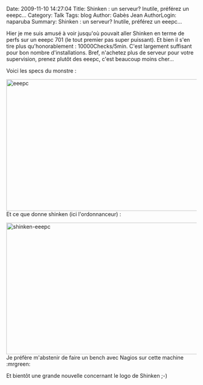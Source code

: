 Date: 2009-11-10 14:27:04
Title: Shinken : un serveur? Inutile, préférez un eeepc...
Category: Talk
Tags: blog
Author: Gabès Jean
AuthorLogin: naparuba
Summary: Shinken : un serveur? Inutile, préférez un eeepc...



Hier je me suis amusé à voir jusqu'où pouvait aller Shinken en terme de perfs sur un eeepc 701 (le tout premier pas super puissant). Et bien il s'en tire plus qu'honorablement : 10000Checks/5min. C'est largement suffisant pour bon nombre d'installations. Bref, n'achetez plus de serveur pour votre supervision, prenez plutôt des eeepc, c'est beaucoup moins cher...

Voici les specs du monstre :

<a href="http://www.gabes.fr/jean/wp-content/uploads/2009/11/eeepc.png"><img class="aligncenter size-full wp-image-338" title="eeepc" src="http://www.gabes.fr/jean/wp-content/uploads/2009/11/eeepc.png" alt="eeepc" width="580" height="348" /></a>Et ce que donne shinken (ici l'ordonnanceur) :

<a href="http://www.gabes.fr/jean/wp-content/uploads/2009/11/shinken-eeepc.png"><img class="aligncenter size-full wp-image-339" title="shinken-eeepc" src="http://www.gabes.fr/jean/wp-content/uploads/2009/11/shinken-eeepc.png" alt="shinken-eeepc" width="580" height="348" /></a>Je préfère m'abstenir de faire un bench avec Nagios sur cette machine  :mrgreen:

Et bientôt une grande nouvelle concernant le logo de Shinken  ;-)
